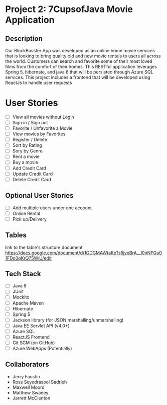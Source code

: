 # **Project 2:** 7CupsofJava Movie Application

## Description

Our BlockBusster App was developed as an online home movie services that is looking to bring quality old and new movie rentals to users all across the world. Customers 
can search and favorite some of their most loved films from the comfort of their homes. This RESTful application leverages Spring 5, hibernate, and java 8 that will be persisted through Azure SQL services. This project includes a frontend that will be developed using ReactJs to handle
user requests

# User Stories

-   [ ] View all movies without Login
-   [ ] Sign in / Sign out
-   [ ] Favorite / Unfavorite a Movie
-   [ ] View movies by Favorites
-   [ ] Register / Delete
-   [ ] Sort by Rating
-   [ ] Sory by Genre
-   [ ] Rent a movie
-   [ ] Buy a movie
-   [ ] Add Credit Card
-   [ ] Update Credit Card
-   [ ] Delete Credit Card

## Optional User Stories

- [ ] Add multiple users under one account
- [ ] Online Rental
- [ ] Pick up/Delivery

## Tables
link to the table's structure document
https://docs.google.com/document/d/1GDGMAWtaKeTs5jyoBrA__l0nNFGu01FDo3qKrQ75WiU/edit

## Tech Stack

-   [ ] Java 8
-   [ ] JUnit
-   [ ] Mockito
-   [ ] Apache Maven
-   [ ] Hibernate
-   [ ] Spring 5
-   [ ] Jackson library (for JSON marshalling/unmarshalling)
-   [ ] Java EE Servlet API (v4.0+)
-   [ ] Azure SQL
-   [ ] ReactJS Frontend
-   [ ] Git SCM (on GitHub)
-   [ ] Azure WebApps (Potentially)

## Collaborators
- Jerry Faustin
- Ross Seyedrasool Sadrieh
- Maxwell Moord
- Matthew Swaney
- Jarrett McClenton
